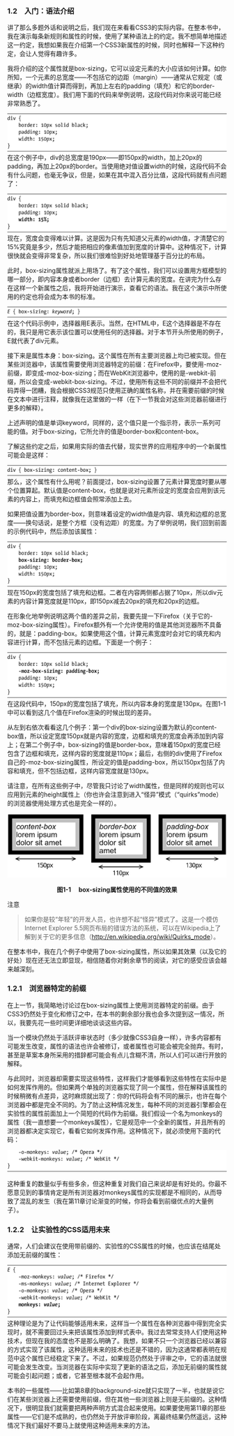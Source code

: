 ### 1.2　入门：语法介绍

讲了那么多题外话和说明之后，我们现在来看看CSS3的实际内容。在整本书中，我在演示每条新规则和属性的时候，使用了某种语法上的约定。我不想简单地描述这一约定，我想如果我在介绍第一个CSS3新属性的时候，同时也解释一下这种约定，会让人觉得有趣许多。

我将介绍的这个属性就是box-sizing，它可以设定元素的大小应该如何计算。如你所知，一个元素的总宽度——不包括它的边距（margin）——通常从它规定（或继承）的width值计算而得到，再加上左右的padding（填充）和它的border-width（边框宽度）。我们用下面的代码来举例说明，这段代码对你来说可能已经非常熟悉了。

![1.png](../images/1.png)
在这个例子中，div的总宽度是190px——即150px的width，加上20px的padding，再加上20px的border。当使用绝对值设置width的时候，这段代码不会有什么问题，也毫无争议，但是，如果在其中混入百分比值，这段代码就有点问题了：

![2.png](../images/2.png)
现在，宽度会变得难以计算。这是因为只有先知道父元素的width值，才清楚它的15%究竟是多少，然后才能把相应的像素值加到宽度的计算中。这种情况下，计算很快就会变得非常复杂，所以我们很难恰到好处地管理基于百分比的布局。

此时，box-sizing属性就派上用场了。有了这个属性，我们可以设置用方框模型的哪一部分，即内容本身或者border（边框）去计算元素的宽度。在讲完为什么存在这样一个新属性之后，我将开始进行演示，查看它的语法。我在这个演示中所使用的约定也将会成为本书的标准。

![3.png](../images/3.png)
在这个代码示例中，选择器用E表示。当然，在HTML中，E这个选择器是不存在的，我只是用它表示该位置可以使用任何的选择器。对于本节开头所使用的例子，E就代表了div元素。

接下来是属性本身：box-sizing。这个属性在所有主要浏览器上均已被实现。但在某些浏览器中，该属性需要使用浏览器特定的前缀：在Firefox中，要使用-moz-前缀，即变成-moz-box-sizing；而在WebKit浏览器中，使用的是-webkit-前缀，所以会变成-webkit-box-sizing。不过，使用所有这些不同的前缀并不会把代码弄得一团糟，我会根据CSS3规范只使用正确的属性名称，并在需要前缀的时候在文本中进行注释，就像我在这里做的一样（在下一节我会对这些浏览器前缀进行更多的解释）。

上述声明的值是单词keyword，同样的，这个值只是一个指示符，表示一系列可能的值。对于box-sizing，它所允许的值是border-box和content-box。

了解这些约定之后，如果用实际的值去代替，现实世界的应用程序中的一个新属性可能会是这样：

![4.png](../images/4.png)
那么，这个属性有什么用呢？前面提过，box-sizing设置了元素计算宽度时要从哪个位置算起。默认值是content-box，也就是说对元素所设定的宽度会应用到该元素的内容上，而填充和边框值会照常添加上去。

如果把值设置为border-box，则意味着设定的width值是内容、填充和边框的总宽度——换句话说，是整个方框（没有边距）的宽度。为了举例说明，我们回到前面的示例代码中，然后添加该属性：

![5.png](../images/5.png)
现在150px的宽度包括了填充和边框。二者在内容两侧都占据了10px，所以div元素的内容计算宽度就是110px，即150px减去20px的填充和20px的边框。

在形象化地举例说明这两个值的差异之前，我要先提一下Firefox（关于它的-moz-box-sizing属性）。Firefox额外有一个允许使用的值是其他浏览器所不具备的，就是：padding-box。如果使用这个值，计算元素宽度时会对它的填充和内容进行计算，而不包括元素的边框。下面是一个例子：

![6.png](../images/6.png)
在这段代码中，150px的宽度包括了填充，所以内容本身的宽度是130px。在图1-1中可以看到这几个值在Firefox渲染的时候出现的差异。

从左到右依次看看这几个例子：第一个div的box-sizing设置为默认的content-box值，所以设定宽度150px就是内容的宽度，边框和填充的宽度会再添加到内容上；在第二个例子中，box-sizing的值是border-box，意味着150px的宽度已经包含了边框和填充，这样内容的宽度就是110px；最后，右侧的div使用了Firefox自己的-moz-box-sizing属性，所设定的值是padding-box，所以150px包括了内容和填充，但不包括边框，这样内容宽度就是130px。

请注意，在所有这些例子中，尽管我只讨论了width属性，但是同样的规则也可以应用到元素的height属性上（你也许会注意到进入“怪异”模式（“quirks”mode）的浏览器使用处理方式也是完全一样的）。

![7.png](../images/7.png)
<center class="my_markdown"><b class="my_markdown">图1-1　 box-sizing属性使用的不同值的效果</b></center>

注意

> 如果你是较“年轻”的开发人员，也许想不起“怪异”模式了。这是一个模仿Internet Explorer 5.5网页布局的错误方法的系统，可以在Wikipedia上了解到关于它的更多信息（<a class="my_markdown" href="['http://en.wikipedia.org/wiki/Quirks_mode']">http://en.wikipedia.org/wiki/Quirks_mode</a>）。

在整本书中，我在几个例子中使用了box-sizing属性，所以如果其效果（以及它的好处）现在还无法立即显现，相信随着你对剩余章节的阅读，对它的感受应该会越来越深刻。

### 1.2.1　浏览器特定的前缀

在上一节，我简略地讨论过在box-sizing属性上使用浏览器特定的前缀。由于CSS3仍然处于变化和修订之中，在本书的剩余部分我也会多次提到这一情况，所以，我要先花一些时间更详细地谈谈这些内容。

当一个模块仍然处于活跃评审状态时（多少就像CSS3自身一样），许多内容都有可能发生改变，属性的语法也许会被修订，或者属性也可能会被完全抛弃。有时，甚至是草案本身所采用的措辞都可能会有点儿含糊不清，所以人们可以进行开放的解释。

与此同时，浏览器却需要实现这些特性，这样我们才能够看到这些特性在实际中是如何发挥作用的。但如果两个单独的浏览器实现了同一个属性，但在解释该属性的时候稍微有点差异，这时麻烦就出现了：你的代码将会有不同的展示，也许在每个浏览器中都是完全不同的。为了防止这种情况发生，每种不同的浏览器引擎都会在实验性的属性前面加上一个简短的代码作为前缀。我们假设一个名为monkeys的属性（我一直想要一个monkeys属性），它是规范中一个全新的属性，并且所有的浏览器都决定实现它，看看它如何发挥作用。这种情况下，就必须使用下面的代码：

<img class="my_markdown" src="../images/9.png"/>

这种重复的数量似乎有些多余，但这种重复对我们自己来说却是有好处的。你最不愿意见到的事情肯定是所有浏览器对monkeys属性的实现都是不相同的，从而导致了混乱的发生（我在第11章讨论渐变的时候，你将会看到前缀优点的大量例子）。

### 1.2.2　让实验性的CSS适用未来

通常，人们会建议在使用带前缀的、实验性的CSS属性的时候，也应该在结尾处添加无前缀的属性：

![10.png](../images/10.png)
这种理论是为了让代码能够适用未来，这样当一个属性在各种浏览器中得到完全实现时，就不需要回过头来把该属性添加到样式表中。我过去常常支持人们使用这种技术，但现在我的态度也不是那么明确了。我想，如果不只一个浏览器已经以兼容的方式实现了该属性，这种适用未来的技术也还是不错的，因为这通常都表明在规范中这个属性已经稳定下来了。不过，如果规范仍然处于评审之中，它的语法就很可能会发生改变。当浏览器在实际中实现了更新的语法之后，添加无前缀的属性就可能会引起问题；或者，它甚至根本就不会起作用。

本书的一些属性——比如第8章的background-size就只实现了一半，也就是说它们在某些浏览器上还需要使用前缀，但在其他一些浏览器上则是无前缀的。这种情况下，很明显我们就需要把两种声明方式混合起来使用。如果要使用第11章的那些属性——它们是不成熟的，也仍然处于开放评审阶段，离最终结果仍然遥远，这种情况下我们最好不要马上就使用这种适用未来的方法。

